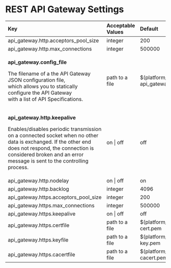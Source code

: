 # REST API Gateway Settings

<table>
  <thead>
    <tr>
      <th style="text-align:left">Key</th>
      <th style="text-align:left">Acceptable Values</th>
      <th style="text-align:left">Default</th>
    </tr>
  </thead>
  <tbody>
    <tr>
      <td style="text-align:left">api_gateway.http.acceptors_pool_size</td>
      <td style="text-align:left">integer</td>
      <td style="text-align:left">200</td>
    </tr>
    <tr>
      <td style="text-align:left">api_gateway.http.max_connections</td>
      <td style="text-align:left">integer</td>
      <td style="text-align:left">500000</td>
    </tr>
    <tr>
      <td style="text-align:left">
        <p><b>api_gateway.config_file</b>
        </p>
        <p>The filename of a the API Gateway JSON configuration file,
          <br />which allows you to statically configure the API Gateway
          <br />with a list of API Specifications.</p>
      </td>
      <td style="text-align:left">path to a file</td>
      <td style="text-align:left">$(platform_etc_dir)/
        <br />api_gateway_config.json</td>
    </tr>
    <tr>
      <td style="text-align:left">
        <p><b>api_gateway.http.keepalive</b>
        </p>
        <p>Enables/disables periodic transmission on a connected socket when no other
          data is exchanged. If the other end does not respond, the connection is
          considered broken and an error message is sent to the controlling process.</p>
      </td>
      <td style="text-align:left">on | off</td>
      <td style="text-align:left">off</td>
    </tr>
    <tr>
      <td style="text-align:left">api_gateway.http.nodelay</td>
      <td style="text-align:left">on | off</td>
      <td style="text-align:left">on</td>
    </tr>
    <tr>
      <td style="text-align:left">api_gateway.http.backlog</td>
      <td style="text-align:left">integer</td>
      <td style="text-align:left">4096</td>
    </tr>
    <tr>
      <td style="text-align:left">api_gateway.https.acceptors_pool_size</td>
      <td style="text-align:left">integer</td>
      <td style="text-align:left">200</td>
    </tr>
    <tr>
      <td style="text-align:left">api_gateway.https.max_connections</td>
      <td style="text-align:left">integer</td>
      <td style="text-align:left">500000</td>
    </tr>
    <tr>
      <td style="text-align:left">api_gateway.https.keepalive</td>
      <td style="text-align:left">on | off</td>
      <td style="text-align:left">off</td>
    </tr>
    <tr>
      <td style="text-align:left">api_gateway.https.certfile</td>
      <td style="text-align:left">path to a file</td>
      <td style="text-align:left">$(platform_etc_dir)/
        <br />cert.pem</td>
    </tr>
    <tr>
      <td style="text-align:left">api_gateway.https.keyfile</td>
      <td style="text-align:left">path to a file</td>
      <td style="text-align:left">$(platform_etc_dir)/
        <br />key.pem</td>
    </tr>
    <tr>
      <td style="text-align:left">api_gateway.https.cacertfile</td>
      <td style="text-align:left">path to a file</td>
      <td style="text-align:left">$(platform_etc_dir)/
        <br />cacert.pem</td>
    </tr>
  </tbody>
</table>